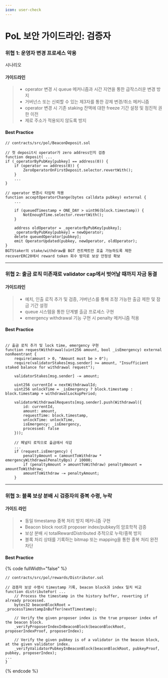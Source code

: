 ```yaml
---
icon: user-check
---
```


# PoL 보안 가이드라인: 검증자

### 위협 1: 운영자 변경 프로세스 악용

시나리오

#### 가이드라인

> * operator 변경 시 queue 메커니즘과 시간 지연을 통한 급작스러운 변경 방지
> * 거버넌스 또는 신뢰할 수 있는 제3자를 통한 강제 변경/취소 메커니즘
> * operator 변경 시 기존 staking 잔액에 대한 freeze 기간 설정 및 점진적 권한 이전
> * 제로 주소가 적용되지 않도록 방지

#### Best Practice&#x20;

```solidity
// contracts/src/pol/BeaconDeposit.sol

// 첫 deposit시 operator가 zero address인지 검증
function deposit( ...
if (_operatorByPubKey[pubkey] == address(0)) {
    if (operator == address(0)) {
        ZeroOperatorOnFirstDeposit.selector.revertWith();
    }
    ...
}

// operator 변경시 타임락 적용
function acceptOperatorChange(bytes calldata pubkey) external {
    ...

    if (queuedTimestamp + ONE_DAY > uint96(block.timestamp)) { 
        NotEnoughTime.selector.revertWith();
    }

    address oldOperator = _operatorByPubKey[pubkey];
    _operatorByPubKey[pubkey] = newOperator;
    delete queuedOperator[pubkey];
    emit OperatorUpdated(pubkey, newOperator, oldOperator);
}
BGTStaker의 stake/withdraw를 BGT 컨트랙트만 호출 가능하도록 제한
recoverERC20에서 reward token 회수 방지로 보상 안정성 확보
```

***

### 위협 2: 출금 로직 미존재로 validator cap에서 벗어날 때까지 자금 동결

#### 가이드라인&#x20;

> * 예치, 인출 로직 추가 및 검증, 거버넌스를 통해 조정 가능한 출금 제한 및 잠금 기간 설정
> * queue 시스템을 통한 단계별 출금 프로세스 구현
> * emergency withdrawal 기능 구현 시 penalty 메커니즘 적용

#### Best Practice&#x20;

```solidity

// 출금 로직 추가 및 lock time, emergency 구현
function requestWithdrawal(uint256 amount, bool _isEmergency) external nonReentrant {
    require(amount > 0, "Amount must be > 0");
    require(validatorStakes[msg.sender] >= amount, "Insufficient staked balance for withdrawal request");

    validatorStakes[msg.sender] -= amount; 

    uint256 currentId = nextWithdrawalId;
    uint256 unlockTime = _isEmergency ? block.timestamp : block.timestamp + withdrawalLockupPeriod;

    validatorWithdrawalRequests[msg.sender].push(Withdrawal({
        id: currentId,
        amount: amount,
        requestTime: block.timestamp,
        unlockTime: unlockTime,
        isEmergency: _isEmergency,
        processed: false
    }));
    
    // 페널티 로직으로 출금에서 삭감
    ... 
    if (request.isEmergency) {
        penaltyAmount = (amountToWithdraw * emergencyWithdrawalPenaltyBps) / 10000;
        if (penaltyAmount > amountToWithdraw) penaltyAmount = amountToWithdraw; 
        amountToWithdraw -= penaltyAmount;
    }
```

***

### 위협 3: 블록 보상 분배 시 검증자의 중복 수령, 누락

#### 가이드 라인

> * 동일 timestamp 중복 처리 방지 메커니즘 구현
> * Beacon block root과 proposer index/pubkey의 암호학적 검증
> * 보상 분배 시 totalRewardDistributed 추적으로 누락/중복 방지
> * 블록 처리 상태를 기록하는 bitmap 또는 mapping을 통한 중복 처리 완전 차단

#### Best Practice&#x20;

{% code fullWidth="false" %}
```solidity
// contracts/src/pol/rewards/Distributor.sol

// 검증자 보상 수령시 timestamp 기록, beacon block과 index 일치 비교
function distributeFor( ...
    // Process the timestamp in the history buffer, reverting if already processed.
    bytes32 beaconBlockRoot = _processTimestampInBuffer(nextTimestamp);
    
    // Verify the given proposer index is the true proposer index of the beacon block.
    _verifyProposerIndexInBeaconBlock(beaconBlockRoot, proposerIndexProof, proposerIndex);
    
    // Verify the given pubkey is of a validator in the beacon block, at the given validator index.
    _verifyValidatorPubkeyInBeaconBlock(beaconBlockRoot, pubkeyProof, pubkey, proposerIndex);
...
}
```
{% endcode %}
